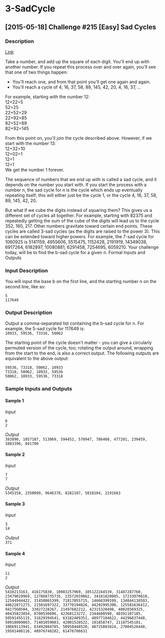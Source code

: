 # 3-SadCycle
## [2015-05-18] Challenge #215 [Easy] Sad Cycles

### Description

[Link](https://www.reddit.com/r/dailyprogrammer/comments/3840rp/20150601_challenge_217_easy_lumberjack_pile/)

Take a number, and add up the square of each digit. You'll end up with another number. If you repeat this process over and over again, you'll see that one of two things happen:
- You'll reach one, and from that point you'll get one again and again.
- You'll reach a cycle of 4, 16, 37, 58, 89, 145, 42, 20, 4, 16, 37, ...  

For example, starting with the number 12:  
   12+22=5  
   52=25  
   22+52=29  
   22+92=85  
   82+52=89  
   82+92=145  

From this point on, you'll join the cycle described above.
However, if we start with the number 13:  
  12+32=10  
  12+02=1  
  12=1  
  12=1  
We get the number 1 forever.  

The sequence of numbers that we end up with is called a sad cycle, and it depends on the number you start with. If you start the process with a number n, the sad cycle for n is the cycle which ends up eventually repeating itself; this will either just be the cycle 1, or the cycle 4, 16, 37, 58, 89, 145, 42, 20.

But what if we cube the digits instead of squaring them? This gives us a different set of cycles all together. For example, starting with 82375 and repeatedly getting the sum of the cube of the digits will lead us to the cycle 352, 160, 217. Other numbers gravitate toward certain end points. These cycles are called 3-sad cycles (as the digits are raised to the power 3). This can be extended toward higher powers. For example, the 7-sad cycle for 1060925 is 5141159, 4955606, 5515475, 1152428, 2191919, 14349038, 6917264, 6182897, 10080881, 6291458, 7254695, 6059210. Your challenge today, will be to find the b-sad cycle for a given n.
Formal Inputs and Outputs

### Input Description

You will input the base b on the first line, and the starting number n on the second line, like so:  
```
5  
117649
```

### Output Description

Output a comma-separated list containing the b-sad cycle for n. For example, the 5-sad cycle for 117649 is:  
`10933, 59536, 73318, 50062  `

The starting point of the cycle doesn't matter - you can give a circularly permuted version of the cycle, too; rotating the output around, wrapping from the start to the end, is also a correct output. The following outputs are equivalent to the above output:  
```
59536, 73318, 50062, 10933  
73318, 50062, 10933, 59536  
50062, 10933, 59536, 73318  
```

### Sample Inputs and Outputs

#### Sample 1

*Input*  
```
6  
2  
```
*Output*  
`383890, 1057187, 513069, 594452, 570947, 786460, 477201, 239459, 1083396, 841700  `

#### Sample 2

*Input*  
```
7  
7  
```
*Output*  
`5345158, 2350099, 9646378, 8282107, 5018104, 2191663  `

#### Sample 3

*Input*  
```
3  
14  
```
*Output*  
`371  `

#### Sample 4  

*Input*  
```
11  
2  
```
*Output*  
`5410213163, 416175830, 10983257969, 105122244539, 31487287760, 23479019969, 127868735735, 23572659062, 34181820005, 17233070810, 12544944422, 31450865399, 71817055715, 14668399199, 134844138593, 48622871273, 21501697322, 33770194826, 44292995390, 125581636412, 9417560504, 33827228267, 21497682212, 42315320498, 40028569325, 40435823054, 8700530096, 42360123272, 2344680590, 40391187185, 50591455115, 31629394541, 63182489351, 48977104622, 44296837448, 50918009003, 71401059083, 42001520522, 101858747, 21187545101, 10669113941, 63492084785, 50958448520, 48715803824, 27804526448, 19581408116, 48976748282, 61476706631`
